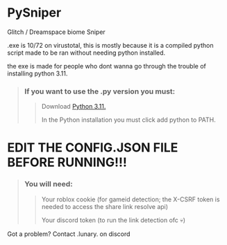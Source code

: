 # PySniper 
Glitch / Dreamspace biome Sniper
 
.exe is 10/72 on virustotal, this is mostly because it is a compiled python script made to be ran without needing python installed.

the exe is made for people who dont wanna go through the trouble of installing python 3.11.

> ### If you want to use the .py version you must:
>> Download [Python 3.11.](https://www.python.org/downloads/release/python-3110/)
>>
>> In the Python installation you must click add python to PATH.

# EDIT THE CONFIG.JSON FILE BEFORE RUNNING!!!
> ### You will need: 
>> Your roblox cookie (for gameid detection; the X-CSRF token is needed to access the share link resolve api)
>>
>> Your discord token (to run the link detection ofc 💀)

Got a problem? Contact .lunary. on discord
